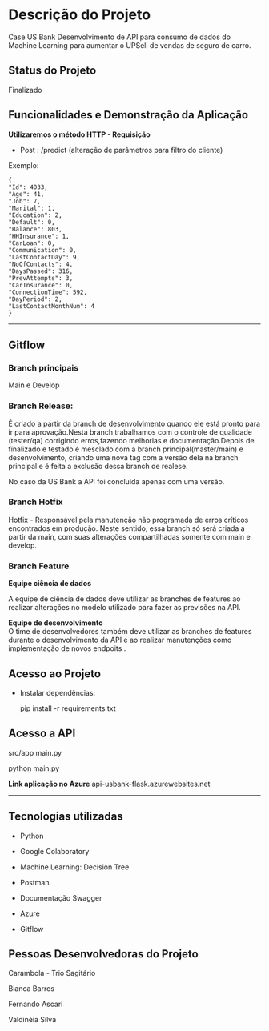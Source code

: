 # Descrição do Projeto

Case US Bank Desenvolvimento de API para consumo de dados do Machine Learning para aumentar o UPSell de vendas de seguro de carro.

## **Status do Projeto**
Finalizado

## Funcionalidades e Demonstração da Aplicação

**Utilizaremos o método HTTP - Requisição**
- Post : /predict (alteração de parâmetros para filtro do cliente)

Exemplo:

    {        
    "Id": 4033,        
    "Age": 41,        
    "Job": 7,        
    "Marital": 1,        
    "Education": 2,        
    "Default": 0,        
    "Balance": 803,        
    "HHInsurance": 1,        
    "CarLoan": 0,        
    "Communication": 0,        
    "LastContactDay": 9,        
    "NoOfContacts": 4,        
    "DaysPassed": 316,        
    "PrevAttempts": 3,        
    "CarInsurance": 0,        
    "ConnectionTime": 592,        
    "DayPeriod": 2,        
    "LastContactMonthNum": 4    
    }

-------
## Gitflow

### Branch principais
 Main e Develop

### Branch Release:
É criado a partir da branch de desenvolvimento quando ele está pronto para ir para aprovação.Nesta branch trabalhamos com o controle de qualidade (tester/qa) corrigindo erros,fazendo melhorias e documentação.Depois de finalizado e testado é mesclado com a branch principal(master/main) e desenvolvimento, criando uma nova tag com a versão dela na branch principal e é feita a exclusão dessa branch de realese.

No caso da US Bank a API foi concluída apenas com uma versão.

### Branch Hotfix
Hotfix - Responsável pela manutenção não programada de erros críticos encontrados em produção. Neste sentido, essa branch só será criada a partir da main, com suas alterações compartilhadas somente com main e develop.

### Branch Feature

**Equipe ciência de dados**

A equipe de ciência de dados deve utilizar as branches de features ao realizar alterações no modelo utilizado para fazer as previsões na API.    

 **Equipe de desenvolvimento**  
O time de desenvolvedores também deve utilizar as branches de features durante o desenvolvimento da API e ao realizar manutenções como implementação de novos endpoits . 

## Acesso ao Projeto

- Instalar dependências: 

    pip install -r requirements.txt

## Acesso a API

src/app main.py

python main.py

**Link aplicação no Azure**
api-usbank-flask.azurewebsites.net


------------------------

## **Tecnologias utilizadas**

 - Python
   
 - Google Colaboratory    
 
 - Machine Learning: Decision Tree 
   
 - Postman    
   
 - Documentação Swagger 

 - Azure
   
 -   Gitflow

## **Pessoas Desenvolvedoras do Projeto**

Carambola - Trio Sagitário

Bianca Barros

Fernando Ascari

Valdinéia Silva
